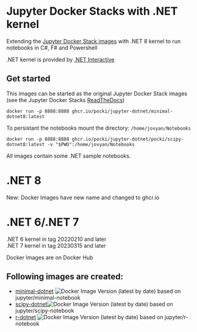 # Jupyter Docker Stacks with .NET kernel

Extending the [Jupyter Docker Stack images](https://github.com/jupyter/docker-stacks) with .NET 8 kernel to run notebooks in C#, F# and Powershell

.NET kernel is provided by [.NET Interactive](https://github.com/dotnet/interactive)

## Get started

This images can be started as the original Jupyter Docker Stack images (see the Jupyter Docker Stacks [ReadTheDocs](https://jupyter-docker-stacks.readthedocs.io/en/latest/index.html))

```
docker run -p 8888:8888 ghcr.io/pocki/jupyter-dotnet/minimal-dotnet8:latest
```

To persistant the notebooks mount the directory: `/home/jovyan/Notebooks`
```
docker run -p 8888:8888 ghcr.io/pocki/jupyter-dotnet/pocki/scipy-dotnet8:latest -v "$PWD":/home/jovyan/Notebooks
```

All images contain some .NET sample notebooks.

# .NET 8

New: Docker Images have new name and changed to ghcr.io



# .NET 6/.NET 7

.NET 6 kernel in tag 20220210 and later  
.NET 7 kernel in tag 20230315 and later  

Docker Images are on Docker Hub

## Following images are created:
* [minimal-dotnet](https://hub.docker.com/r/pocki/minimal-dotnet) ![Docker Image Version (latest by date)](https://img.shields.io/docker/v/pocki/minimal-dotnet) based on jupyter/minimal-notebook
* [scipy-dotnet](https://hub.docker.com/r/pocki/scipy-dotnet)![Docker Image Version (latest by date)](https://img.shields.io/docker/v/pocki/scipy-dotnet) based on jupyter/scipy-notebook
* [r-dotnet](https://hub.docker.com/r/pocki/r-dotnet) ![Docker Image Version (latest by date)](https://img.shields.io/docker/v/pocki/r-dotnet) based on jupyter/r-notebook


